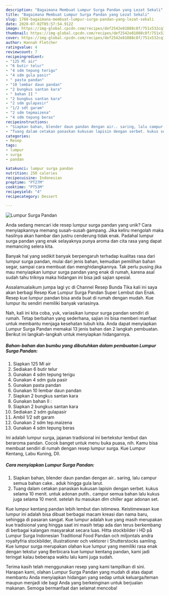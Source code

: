 ```yaml
---
description: "Bagaimana Membuat Lumpur Surga Pandan yang Lezat Sekali"
title: "Bagaimana Membuat Lumpur Surga Pandan yang Lezat Sekali"
slug: 1788-bagaimana-membuat-lumpur-surga-pandan-yang-lezat-sekali
date: 2020-07-02T05:57:54.912Z
image: https://img-global.cpcdn.com/recipes/def2542e81088c8f/751x532cq70/lumpur-surga-pandan-foto-resep-utama.jpg
thumbnail: https://img-global.cpcdn.com/recipes/def2542e81088c8f/751x532cq70/lumpur-surga-pandan-foto-resep-utama.jpg
cover: https://img-global.cpcdn.com/recipes/def2542e81088c8f/751x532cq70/lumpur-surga-pandan-foto-resep-utama.jpg
author: Hannah Fletcher
ratingvalue: 4
reviewcount: 7
recipeingredient:
- "125 Ml air"
- "6 butir telur"
- "4 sdm tepung terigu"
- "4 sdm gula pasir"
- " pasta pandan"
- "10 lembar daun pandan"
- "2 bungkus santan kara"
- " bahan II "
- "2 bungkus santan kara"
- "2 sdm gulapasir"
- "1/2 sdt garam"
- "2 sdm tepmaizena"
- "4 sdm tepung beras"
recipeinstructions:
- "Siapkan bahan, blender daun pandan dengan air.. saring, lalu campur semua bahan cake.. aduk hingga gula larut."
- "Tuang dalam cetakan panaskan kukusan lapisin dengan serbet. kukus selama 10 menit. untuk adonan putih.. campur semua bahan lalu kukus juga selama 10 menit. setelah itu masukan dlm chiller agar adonan set."
categories:
- Resep
tags:
- lumpur
- surga
- pandan

katakunci: lumpur surga pandan 
nutrition: 250 calories
recipecuisine: Indonesian
preptime: "PT27M"
cooktime: "PT53M"
recipeyield: "4"
recipecategory: Dessert

---
```



![Lumpur Surga Pandan](https://img-global.cpcdn.com/recipes/def2542e81088c8f/751x532cq70/lumpur-surga-pandan-foto-resep-utama.jpg)

Anda sedang mencari ide resep lumpur surga pandan yang unik? Cara menyiapkannya memang susah-susah gampang. Jika keliru mengolah maka hasilnya akan hambar dan justru cenderung tidak enak. Padahal lumpur surga pandan yang enak selayaknya punya aroma dan cita rasa yang dapat memancing selera kita.

Banyak hal yang sedikit banyak berpengaruh terhadap kualitas rasa dari lumpur surga pandan, mulai dari jenis bahan, kemudian pemilihan bahan segar, sampai cara membuat dan menghidangkannya. Tak perlu pusing jika mau menyiapkan lumpur surga pandan yang enak di rumah, karena asal sudah tahu triknya maka hidangan ini bisa jadi sajian spesial.

Assalamualaikum jumpa lagi yc di Channel Resep Bunda Tika kali ini saya akan berbagi Resep Kue Lumpur Surga Pandan Super Lembut dan Enak. Resep kue lumpur pandan bisa anda buat di rumah dengan mudah. Kue lumpur itu sendiri memiliki banyak variasinya.


Nah, kali ini kita coba, yuk, variasikan lumpur surga pandan sendiri di rumah. Tetap berbahan yang sederhana, sajian ini bisa memberi manfaat untuk membantu menjaga kesehatan tubuh kita. Anda dapat menyiapkan Lumpur Surga Pandan memakai 13 jenis bahan dan 2 langkah pembuatan. Berikut ini langkah-langkah untuk menyiapkan hidangannya.

<!--inarticleads1-->

##### Bahan-bahan dan bumbu yang dibutuhkan dalam pembuatan Lumpur Surga Pandan:

1. Siapkan 125 Ml air
1. Sediakan 6 butir telur
1. Gunakan 4 sdm tepung terigu
1. Gunakan 4 sdm gula pasir
1. Gunakan  pasta pandan
1. Gunakan 10 lembar daun pandan
1. Siapkan 2 bungkus santan kara
1. Gunakan  bahan II :
1. Siapkan 2 bungkus santan kara
1. Sediakan 2 sdm gulapasir
1. Ambil 1/2 sdt garam
1. Gunakan 2 sdm tep.maizena
1. Gunakan 4 sdm tepung beras


Ini adalah lumpur surga, jajanan tradisional ini bertekstur lembut dan beraroma pandan. Cocok banget untuk menu buka puasa, nih. Kamu bisa membuat sendiri di rumah dengan resep lumpur surga. Kue Lumpur Kentang, Labu Kuning, Dll. 

<!--inarticleads2-->

##### Cara menyiapkan Lumpur Surga Pandan:

1. Siapkan bahan, blender daun pandan dengan air.. saring, lalu campur semua bahan cake.. aduk hingga gula larut.
1. Tuang dalam cetakan panaskan kukusan lapisin dengan serbet. kukus selama 10 menit. untuk adonan putih.. campur semua bahan lalu kukus juga selama 10 menit. setelah itu masukan dlm chiller agar adonan set.


Kue lumpur kentang pandan lebih lembut dan istimewa. Keistimewaan kue lumpur ini adalah bisa dibuat berbagai macam kreasi dan nama baru, sehingga di pasaran sangat. Kue lumpur adalah kue yang masih merupakan kue tradisional yang hingga saat ini masih tetap ada dan terus berkembang di berbagai kalangan masyarakat secara luas. Hitta stockbilder i HD på Lumpur Surga Indonesian Traditional Food Pandan och miljontals andra royaltyfria stockbilder, illustrationer och vektorer i Shutterstocks samling. Kue lumpur surga merupakan olahan kue lumpur yang memiliki rasa enak dengan tekstur yang Berbicara kue lumpur kentang pandan, kami jadi teringat kalau beberapa waktu lalu kami juga sudah. 

Terima kasih telah menggunakan resep yang kami tampilkan di sini. Harapan kami, olahan Lumpur Surga Pandan yang mudah di atas dapat membantu Anda menyiapkan hidangan yang sedap untuk keluarga/teman maupun menjadi ide bagi Anda yang berkeinginan untuk berjualan makanan. Semoga bermanfaat dan selamat mencoba!
